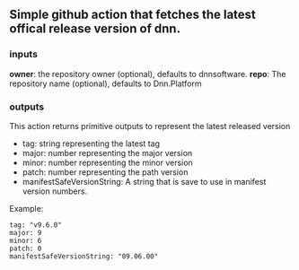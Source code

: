 ## Simple github action that fetches the latest offical release version of dnn.

### inputs
**owner**: the repository owner (optional), defaults to dnnsoftware.
**repo**: The repository name (optional), defaults to Dnn.Platform

### outputs
This action returns primitive outputs to represent the latest released version
* tag: string representing the latest tag
* major: number representing the major version
* minor: number representing the minor version
* patch: number representing the path version
* manifestSafeVersionString: A string that is save to use in manifest version numbers.

Example:
```
tag: "v9.6.0"
major: 9
minor: 6
patch: 0
manifestSafeVersionString: "09.06.00"
```